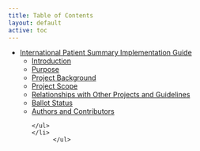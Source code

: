 ```yaml
---
title: Table of Contents
layout: default
active: toc
---
```


<!-- sidebar-wrapper  put your TOC here. like example below...-->

<div>
  <ul>
    <li><a href="index.html">International Patient Summary Implementation Guide</a>    <ul>
        <li><a href="index.html#introduction" id="markdown-toc-introduction">Introduction</a></li>
        <li><a href="index.html#purpose" id="markdown-toc-purpose">Purpose</a></li>
        <li><a href="index.html#project-background" id="markdown-toc-project-background">Project Background</a></li>
        <li><a href="index.html#project-scope" id="markdown-toc-project-scope">Project Scope</a></li>
        <li><a href="index.html#relationships-with-other-projects-and-guidelines" id="markdown-toc-relationships-with-other-projects-and-guidelines">Relationships with Other Projects and Guidelines</a></li>
        <li><a href="index.html#ballot-status" id="markdown-toc-ballot-status">Ballot Status</a></li>
        <li><a href="index.html#authors-and-contributors" id="markdown-toc-authors-and-contributors">Authors and Contributors</a></li>
    
    </ul>
    </li>
          </ul>
</div>
